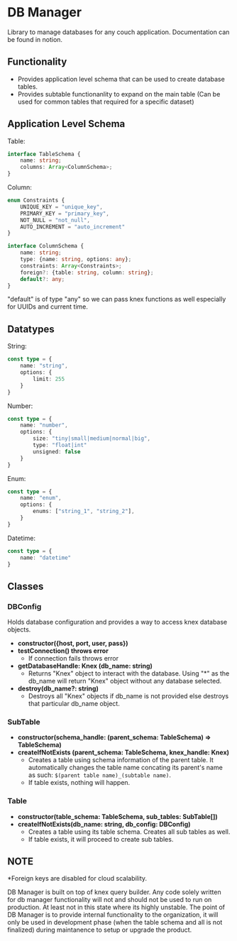 # DB Manager

Library to manage databases for any couch application.
Documentation can be found in notion.

## Functionality

- Provides application level schema that can be used to create database tables.
- Provides subtable functionanlity to expand on the main table (Can be used for common tables that required for a specific dataset)

## Application Level Schema

Table:
```typescript
interface TableSchema {
    name: string;
    columns: Array<ColumnSchema>;
}
```

Column:
```typescript
enum Constraints {
    UNIQUE_KEY = "unique_key",
    PRIMARY_KEY = "primary_key",
    NOT_NULL = "not_null",
    AUTO_INCREMENT = "auto_increment"
}

interface ColumnSchema {
    name: string;
    type: {name: string, options: any};
    constraints: Array<Constraints>;
    foreign?: {table: string, column: string};
    default?: any;
}
```

"default" is of type "any" so we can pass knex functions as well especially for UUIDs and current time.

## Datatypes

String:
```typescript
const type = {
    name: "string",
    options: {
        limit: 255
    }
}
```

Number:
```typescript
const type = {
    name: "number",
    options: {
        size: "tiny|small|medium|normal|big",
        type: "float|int"
        unsigned: false
    }
}
```

Enum:
```typescript
const type = {
    name: "enum",
    options: {
        enums: ["string_1", "string_2"],
    }
}
```

Datetime:
```typescript
const type = {
    name: "datetime"
}
```

## Classes

### DBConfig
Holds database configuration and provides a way to access knex database objects.
- <b>constructor({host, port, user, pass})</b>
- <b>testConnection() throws error</b>
    - If connection fails throws error
- <b>getDatabaseHandle: Knex (db_name: string)</b>
    - Returns "Knex" object to interact with the database. Using "*" as the db_name will return "Knex" object without any database selected. 
- <b>destroy(db_name?: string)</b>
    - Destroys all "Knex" objects if db_name is not provided else destroys that particular db_name object.

### SubTable

- <b>constructor(schema_handle: (parent_schema: TableSchema) => TableSchema)</b>
- <b>createIfNotExists (parent_schema: TableSchema, knex_handle: Knex)</b>
    - Creates a table using schema information of the parent table. It automatically changes the table name concating its parent's name as such: `$(parent table name)_(subtable name)`.
    - If table exists, nothing will happen.

### Table

- <b>constructor(table_schema: TableSchema, sub_tables: SubTable[])</b>
- <b>createIfNotExists(db_name: string, db_config: DBConfig)</b>
    - Creates a table using its table schema. Creates all sub tables as well.
    - If table exists, it will proceed to create sub tables.


## NOTE

*Foreign keys are disabled for cloud scalability.

DB Manager is built on top of knex query builder. Any code solely written for db manager functionality will not and should not be used to run on production. At least not in this state where its highly unstable. The point of DB Manager is to provide internal functionality to the organization, it will only be used in development phase (when the table schema and all is not finalized) during maintanence to setup or upgrade the product.